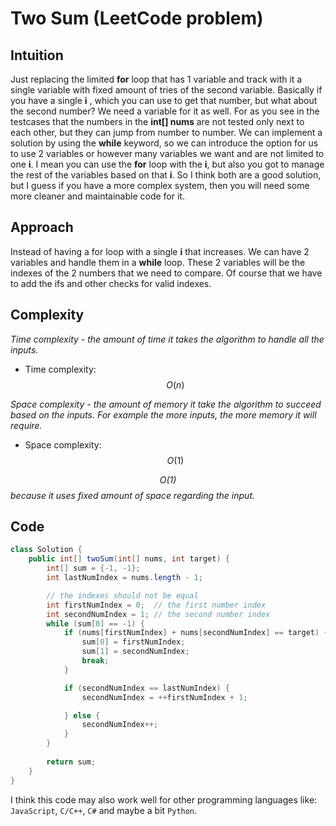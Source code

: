 # Two Sum (LeetCode problem)

## Intuition
Just replacing the limited **for** loop that has 1 variable and track with it a single variable with fixed amount of tries of the second variable. Basically if you have a single **i** , which you can use to get that number, but what about the second number? We need a variable for it as well. For as you see in the testcases that the numbers in the 
**int[] nums** are not tested only next to each other, but they can jump from number to number. We can implement a solution by using the **while** keyword, so we can introduce the option for us to use 2 variables or however many variables we want and are not limited to one **i**. I mean you can use the **for** loop with the **i**, but also you got to manage the rest of the variables based on that **i**. So I think both are a good solution, but I guess if you have a more complex system, then you will need some more cleaner and maintainable code for it.

## Approach
Instead of having a for loop with a single **i** that increases.
We can have 2 variables and handle them in a **while** loop.
These 2 variables will be the indexes of the 2 numbers that we need to compare.
Of course that we have to add the ifs and other checks for valid indexes.

## Complexity
*Time complexity - the amount of time it takes the algorithm to handle all the inputs.*
- Time complexity: $$O(n)$$

*Space complexity - the amount of memory it take the algorithm to succeed based on the inputs. For example the more inputs, the more memory it will require.*
- Space complexity: $$O(1)$$

*$$O(1)$$ because it uses fixed amount of space regarding the input.*

## Code
```java 
class Solution {
    public int[] twoSum(int[] nums, int target) {
        int[] sum = {-1, -1};
        int lastNumIndex = nums.length - 1;

        // the indexes should not be equal
        int firstNumIndex = 0;  // the first number index
        int secondNumIndex = 1; // the second number index
        while (sum[0] == -1) {
            if (nums[firstNumIndex] + nums[secondNumIndex] == target) {
                sum[0] = firstNumIndex;
                sum[1] = secondNumIndex;
                break;
            }

            if (secondNumIndex == lastNumIndex) {
                secondNumIndex = ++firstNumIndex + 1;

            } else {
                secondNumIndex++;
            }
        }
        
        return sum;
    }
}
```

I think this code may also work well for other programming languages like: `JavaScript`, `C/C++`, `C#` and maybe a bit `Python`.

